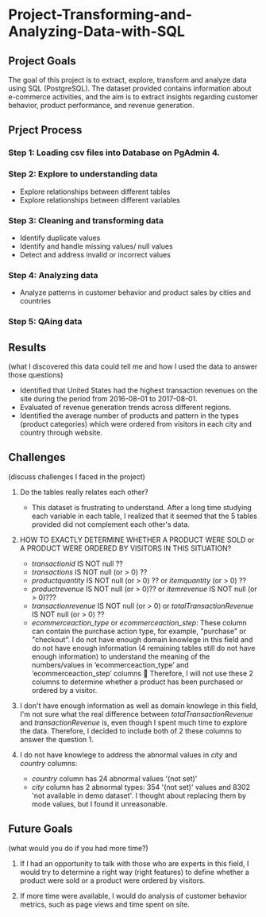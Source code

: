 # Project-Transforming-and-Analyzing-Data-with-SQL

## Project Goals
The goal of this project is to extract, explore, transform and analyze data using SQL (PostgreSQL). The dataset provided contains information about e-commerce activities, and the aim is to extract insights regarding customer behavior, product performance, and revenue generation.

## Prject Process
### Step 1: Loading csv files into Database on PgAdmin 4.
### Step 2: Explore to understanding data
* Explore relationships between different tables
* Explore relationships between different variables
### Step 3: Cleaning and transforming data
* Identify duplicate values
* Identify and handle missing values/ null values
* Detect and address invalid or incorrect values
### Step 4: Analyzing data
* Analyze patterns in customer behavior and product sales by cities and countries
### Step 5: QAing data


## Results
(what I discovered this data could tell me and how I used the data to answer those questions)
* Identified that United States had the highest transaction revenues on the site during the period from 2016-08-01 to 2017-08-01.
* Evaluated of revenue generation trends across different regions.
* Identified the average number of products and pattern in the types (product categories) which were ordered from visitors in each city and country through website.


## Challenges 
(discuss challenges I faced in the project)
1. Do the tables really relates each other? 
	* This dataset is frustrating to understand. After a long time studying each variable in each table, I realized that it seemed that the 5 tables provided did not complement each other's data.

2. HOW TO EXACTLY DETERMINE WHETHER A PRODUCT WERE SOLD or A PRODUCT WERE ORDERED BY VISITORS IN THIS SITUATION?
	* _transactionid_ IS NOT null ??
	* _transactions_ IS NOT null (or > 0) ??
	* _productquantity_ IS NOT null (or > 0) ??   or _itemquantity_ (or > 0) ??
	* _productrevenue_  IS NOT null (or > 0)??    or _itemrevenue_ IS NOT null (or > 0)???
	* _transactionrevenue_ IS NOT null (or > 0)   or _totalTransactionRevenue_ IS NOT null (or > 0) ??
	* _ecommerceaction_type_ or _ecommerceaction_step_: These column can contain the purchase action type, for example, "purchase" or "checkout". I do not have enough domain knowlege in this field and do not have enough information (4 remaining tables still do not have enough information) to understand the meaning of the numbers/values in ‘ecommerceaction_type’ and ‘ecommerceaction_step’ columns  Therefore, I will not use these 2 columns to determine whether a product has been purchased or ordered by a visitor.

3. I don't have enough information as well as domain knowlege in this field, I'm not sure what the real difference between _totalTransactionRevenue_ and _transactionRevenue_ is, even though I spent much time to explore the data. Therefore, I decided to include both of 2 these columns to answer the question 1.


3. I do not have knowlege to address the abnormal values in _city_ and _country_ columns:
	* _country_ column has 24 abnormal values '(not set)'
	* _city_ column has 2 abnormal types: 354 '(not set)' values and 8302 'not available in demo dataset'.
I thought about replacing them by mode values, but I found it unreasonable.


## Future Goals
(what would you do if you had more time?)
1. If I had an opportunity to talk with those who are experts in this field, I would try to determine a right way (right features) to define whether a product were sold or a product were ordered by visitors.

2. If more time were available, I would do analysis of customer behavior metrics, such as page views and time spent on site.
